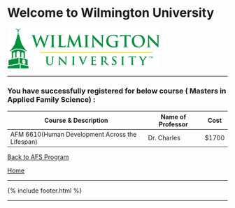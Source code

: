 # Welcome to Wilmington University

![Image](Images/wilmu-logo.png "Welcome to Wilmington University")

---

### You have successfully registered for below course ( Masters in Applied Family Science) :

|Course & Description| Name of Professor |Cost | 
|---    | ---               | --- |
|AFM 6610(Human Development Across the Lifespan) | Dr. Charles | $1700 | 

<a href="https://tuojeanbaptiste.github.io/TeamC/msafs.html" style="right;">Back to AFS Program</a>

[Home](https://tuojeanbaptiste.github.io/TeamC/)

---

{% include footer.html %}

---
